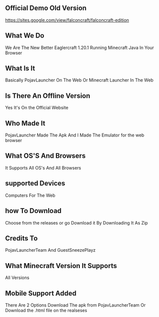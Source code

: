 ## Official Demo Old Version
https://sites.google.com/view/falconcraft/falconcraft-edition

## What We Do
We Are The New Better Eaglercraft 1.20.1 Running Minecraft Java In Your Browser
## What Is It
Basically PojavLauncher On The Web Or Minecraft Launcher In The Web
## Is There An Offline Version
Yes It's On the Official Website
## Who Made It
PojavLauncher Made The Apk And I Made The Emulator for the web browser
## What OS'S And Browsers
It Supports All OS's And All Browsers

## supported Devices 
Computers For The Web 
## how To Download
Choose from the releases or go Download it By Downloading It As Zip 
## Credits To
PojavLauncherTeam And GuestSneezePlayz

## What Minecraft Version It Supports
All Versions

## Mobile Support Added
There Are 2 Options Download The  apk from PojavLauncherTeam Or Download the .html file on the realseses
